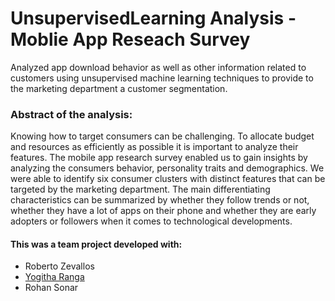 # UnsupervisedLearning Analysis - Moblie App Reseach Survey 

Analyzed app download behavior as well as other information related to customers using unsupervised machine learning techniques to provide to the marketing department a customer segmentation.

### Abstract of the analysis:
Knowing how to target consumers can be challenging. To allocate budget and resources as efficiently as possible it is important to analyze their features.
The mobile app research survey enabled us to gain insights by analyzing the consumers behavior, personality traits and demographics.
We were able to identify six consumer clusters with distinct features that can be targeted by the marketing department.
The main differentiating characteristics can be summarized by whether they follow trends or not, whether they have a lot of apps on their phone and whether they are early adopters or followers when it comes to technological developments.

#### This was a team project developed with:
- Roberto Zevallos
- [Yogitha Ranga](https://github.com/YogithaRanga)
- Rohan Sonar
